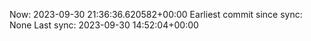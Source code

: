 Now: 2023-09-30 21:36:36.620582+00:00 Earliest commit since sync: None Last sync: 2023-09-30 14:52:04+00:00
